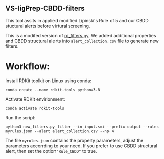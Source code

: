 ## VS-ligPrep-CBDD-filters
This tool assits in applied modified Lipinski's Rule of 5 and our CBDD stuctural alerts before virtural screening.

This is a modifed version of [rd_filters.py](https://github.com/PatWalters/rd_filters/tree/master/rd_filters). We added additional properties and CBDD structural alerts into `alert_collection.csv` file to generate new filters.

# Workflow:
Install RDKit toolkit on Linux using conda:

```
conda create --name rdkit-tools python=3.8
```

Activate RDKit envirionment:
```
conda activate rdkit-tools
```

Run the script:
```
python3 new_filters.py filter --in input.smi --prefix output --rules myrules.json --alert alert_collection.csv --np 4
```

The file `myrules.json` contains the property parameters, adjust the parameters accorrding to your need. If you prefer to use CBDD structural alert, then set the option`"Rule_CBDD"` to true.
